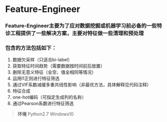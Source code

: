 # Feature-Engineer
### Feature-Engineer主要为了应对数据挖掘或机器学习前必备的一些特诊工程提供了一些解决方案，主要对特征做一些清理和预处理
### 包含的方法包括如下：
1. 数据欠采样（只适合bi-label）
2. 获取特征时间趋势（需要数据按时间前后放置）
3. 删除无意义特征（全空、值全相同等情况）
4. 运用l1正则进行特征筛选
5. 通过VIF系数减缓多重共线性影响（非最优方法，具体解释见代码注释）
6. 特征合成
7. one-hot编码（可指定生成列的名称）
8. 通过Pearson系数进行特征筛选

> **环境**
> Python2.7
> Windows10
